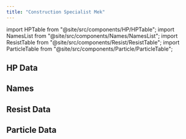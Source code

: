 ```yaml
---
title: "Construction Specialist Mek"
---
```


import HPTable from "@site/src/components/HP/HPTable";
import NamesList from "@site/src/components/Names/NamesList";
import ResistTable from "@site/src/components/Resist/ResistTable";
import ParticleTable from "@site/src/components/Particle/ParticleTable";

## HP Data

<HPTable item_key="constructionspecialistmek" data_src="enemy" />

## Names

<NamesList item_key="constructionspecialistmek" data_src="enemy" />

## Resist Data

<ResistTable item_key="constructionspecialistmek" data_src="enemy" />

## Particle Data

<ParticleTable item_key="constructionspecialistmek" data_src="enemy" />